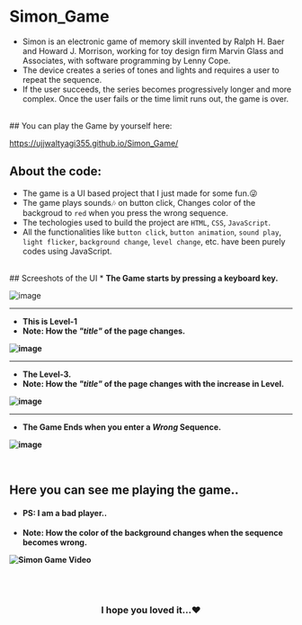 # Simon_Game
* Simon is an electronic game of memory skill invented by Ralph H. Baer and Howard J. Morrison, working for toy design firm Marvin Glass and Associates, with software programming by Lenny Cope.<br />
* The device creates a series of tones and lights and requires a user to repeat the sequence.<br />
* If the user succeeds, the series becomes progressively longer and more complex. Once the user fails or the time limit runs out, the game is over.
<br />
## You can play the Game by yourself here:

https://ujjwaltyagi355.github.io/Simon_Game/
<br />
## About the code:
* The game is a UI based project that I just made for some fun.😜<br />
* The game plays sounds🎶 on button click, Changes color of the backgroud to `red` when you press the wrong sequence.
* The techologies used to build the project are `HTML`, `CSS`, `JavaScript`.<br />
* All the functionalities like `button click`, `button animation`, `sound play`, `light flicker`, `background change`, `level change`, etc. have been purely codes using JavaScript.
<br />
## Screeshots of the UI
* <strong>The Game starts by pressing a keyboard key.</strong>

![image](https://user-images.githubusercontent.com/61249902/109501456-9a3c9000-7abd-11eb-8b83-1c562a5d74fd.png)

---

* <strong>This is Level-1</strong>
* <strong>Note: How the <em>"title"</em> of the page changes.


![image](https://user-images.githubusercontent.com/61249902/109501570-c6f0a780-7abd-11eb-9514-67e26dad39e8.png)

---

* <strong>The Level-3.</strong>
* <strong>Note:</strong> How the <em>"title"</em> of the page changes with the increase in Level.


![image](https://user-images.githubusercontent.com/61249902/109501648-e8ea2a00-7abd-11eb-8c4f-0c17f622c9c2.png)

---

* <strong>The Game Ends when you enter a <em>Wrong</em> Sequence.</strong>

![image](https://user-images.githubusercontent.com/61249902/109501702-fb646380-7abd-11eb-910b-ece614f49664.png)


<br />

## Here you can see me playing the game..
* <h4>PS: I am a bad player..</h4>
* <strong>Note:</strong> How the color of the background changes when the sequence becomes wrong.

![Simon Game Video](https://user-images.githubusercontent.com/61249902/109501040-0d91d200-7abd-11eb-81f5-924c8e544389.gif)


<br />
<br />
<h3 align="center"> I hope you loved it...❤️</h3>




